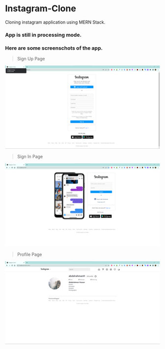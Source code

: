 # Instagram-Clone

Cloning instagram application using MERN Stack.

### App is still in processing mode.

### Here are some screenschots of the app.

> Sign Up Page

<img src="./ScreenShots/sign up page.png" ></img>

> Sign In Page

<img src="./ScreenShots/sign in page.png" ></img>

> Profile Page

<img src="./ScreenShots/profile page.png" ></img>
